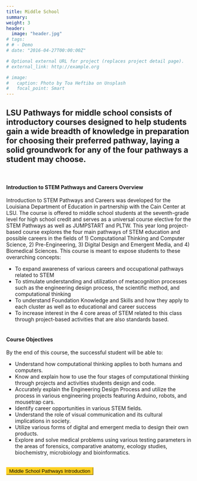 ```yaml
---
title: Middle School
summary: 
weight: 3
header:
  image: "header.jpg"
# tags:
# # - Demo
# date: "2016-04-27T00:00:00Z"

# Optional external URL for project (replaces project detail page).
# external_link: http://example.org

# image:
#   caption: Photo by Toa Heftiba on Unsplash
#   focal_point: Smart
---
```


## LSU Pathways for middle school consists of introductory courses designed to help students gain a wide breadth of knowledge in preparation for choosing their preferred pathway, laying a solid groundwork for any of the four pathways a student may choose.
<br>


#### Introduction to STEM Pathways and Careers Overview
Introduction to STEM Pathways and Careers was developed for the Louisiana Department of Education in partnership with the Cain Center at LSU. The course is offered to middle school students at the seventh-grade level for high school credit and serves as a universal course elective for the STEM Pathways as well as JUMPSTART and PLTW. This year long project-based course explores the four main pathways of STEM education and possible careers in the fields of 1) Computational Thinking and Computer Science, 2) Pre-Engineering, 3) Digital Design and Emergent Media, and 4) Biomedical Sciences. This course is meant to expose students to these overarching concepts: 
- To expand awareness of various careers and occupational pathways related to STEM
- To stimulate understanding and utilization of metacognition processes such as the engineering design process, the scientific method, and computational thinking
- To understand Foundation Knowledge and Skills and how they apply to each cluster as well as to educational and career success
- To increase interest in the 4 core areas of STEM related to this class through project-based activities that are also standards based.
<br></br>

#### Course Objectives
By the end of this course, the successful student will be able to:
-	Understand how computational thinking applies to both humans and computers.
-	Know and explain how to use the four stages of computational thinking through projects and    activities students design and code.
- Accurately explain the Engineering Design Process and utilize the process in various engineering projects featuring Arduino, robots, and mousetrap cars.
- Identify career opportunities in various STEM fields.
- Understand the role of visual communication and its cultural implications in society.
- Utilize various forms of digital and emergent media to design their own products.
- Explore and solve medical problems using various testing parameters in the areas of forensics, comparative anatomy, ecology studies, biochemistry, microbiology and bioinformatics.


<br>
<a href="MiddleSchoolCohortAdministrationFlyer_updatedMarch15.pdf"> <button style= "background-color:#fdd023; border-color: #fdd023"> Middle School Pathways Introduction </button></a>